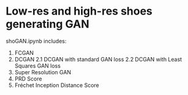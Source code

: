 # Low-res and high-res shoes generating GAN
shoGAN.ipynb includes:
1. FCGAN
2. DCGAN
2.1 DCGAN with standard GAN loss
2.2 DCGAN with Least Squares GAN loss
3. Super Resolution GAN
4. PRD Score
5. Fréchet Inception Distance Score
